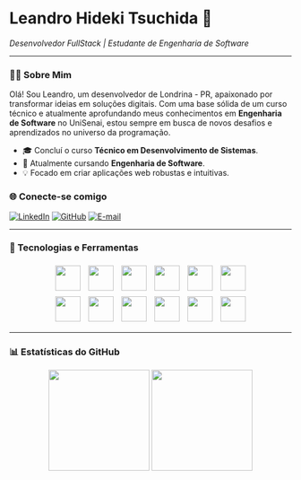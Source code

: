 # Leandro Hideki Tsuchida 👋

*Desenvolvedor FullStack | Estudante de Engenharia de Software*

---

### 👨‍💻 Sobre Mim

Olá! Sou Leandro, um desenvolvedor de Londrina - PR, apaixonado por transformar ideias em soluções digitais. Com uma base sólida de um curso técnico e atualmente aprofundando meus conhecimentos em **Engenharia de Software** no UniSenai, estou sempre em busca de novos desafios e aprendizados no universo da programação.

- 🎓 Concluí o curso **Técnico em Desenvolvimento de Sistemas**.
- 🚀 Atualmente cursando **Engenharia de Software**.
- 💡 Focado em criar aplicações web robustas e intuitivas.

### 🌐 Conecte-se comigo

[![LinkedIn](https://img.shields.io/badge/LinkedIn-0A66C2?style=for-the-badge&logo=linkedin&logoColor=white)](https://www.linkedin.com/in/leandro-hideki-tsuchida-3ab4742a0/)
[![GitHub](https://img.shields.io/badge/GitHub-181717?style=for-the-badge&logo=github&logoColor=white)](https://github.com/Leleco04)
[![E-mail](https://img.shields.io/badge/Email-D14836?style=for-the-badge&logo=gmail&logoColor=white)](mailto:htwleandro@gmail.com)

---

### 🚀 Tecnologias e Ferramentas

<p align="center">
  <img src="https://cdn.jsdelivr.net/gh/devicons/devicon@latest/icons/html5/html5-original.svg" width="45" style="margin: 5px;"/>
  <img src="https://cdn.jsdelivr.net/gh/devicons/devicon@latest/icons/css3/css3-original.svg" width="45" style="margin: 5px;"/>
  <img src="https://cdn.jsdelivr.net/gh/devicons/devicon@latest/icons/javascript/javascript-original.svg" width="45" style="margin: 5px;"/>
  <img src="https://cdn.jsdelivr.net/gh/devicons/devicon@latest/icons/typescript/typescript-original.svg" width="45" style="margin: 5px;"/>
  <img src="https://cdn.jsdelivr.net/gh/devicons/devicon@latest/icons/php/php-original.svg" width="45" style="margin: 5px;"/>
  <img src="https://cdn.jsdelivr.net/gh/devicons/devicon@latest/icons/java/java-original-wordmark.svg" width="45" style="margin: 5px;"/>
  <br/>
  <img src="https://cdn.jsdelivr.net/gh/devicons/devicon@latest/icons/angular/angular-original.svg" width="45" style="margin: 5px;"/>
  <img src="https://cdn.jsdelivr.net/gh/devicons/devicon@latest/icons/spring/spring-original-wordmark.svg" width="45" style="margin: 5px;"/>
  <img src="https://cdn.jsdelivr.net/gh/devicons/devicon@latest/icons/laravel/laravel-original.svg" width="45" style="margin: 5px;"/>
  <img src="https://cdn.jsdelivr.net/gh/devicons/devicon@latest/icons/bootstrap/bootstrap-original.svg" width="45" style="margin: 5px;"/>
  <img src="https://cdn.jsdelivr.net/gh/devicons/devicon@latest/icons/tailwindcss/tailwindcss-original.svg" width="45" style="margin: 5px;"/>
  <img src="https://cdn.jsdelivr.net/gh/devicons/devicon@latest/icons/mysql/mysql-original-wordmark.svg" width="45" style="margin: 5px;"/>
</p>

---

### 📊 Estatísticas do GitHub

<p align="center">
  <img height="180em" src="https://github-readme-stats.vercel.app/api?username=Leleco04&show_icons=true&theme=radical&include_all_commits=true&locale=pt-br&count_private=true"/>
  <img height="180em" src="https://github-readme-stats.vercel.app/api/top-langs/?username=Leleco04&layout=compact&langs_count=7&theme=radical&locale=pt-br"/>
</p>

